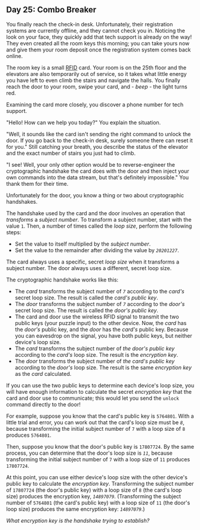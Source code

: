 Day 25: Combo Breaker
---------------------

You finally reach the check-in desk. Unfortunately, their registration systems are currently offline, and they cannot check you in. Noticing the look on your face, they quickly add that tech support is already on the way! They even created all the room keys this morning; you can take yours now and give them your room deposit once the registration system comes back online.


The room key is a small [RFID](https://en.wikipedia.org/wiki/Radio-frequency_identification) card. Your room is on the 25th floor and the elevators are also temporarily out of service, so it takes what little energy you have left to even climb the stairs and navigate the halls. You finally reach the door to your room, swipe your card, and - *beep* - the light turns red.


Examining the card more closely, you discover a phone number for tech support.


"Hello! How can we help you today?" You explain the situation.


"Well, it sounds like the card isn't sending the right command to unlock the door. If you go back to the check-in desk, surely someone there can reset it for you." Still catching your breath, you describe the status of the elevator and the exact number of stairs you just had to climb.


"I see! Well, your only other option would be to reverse-engineer the cryptographic handshake the card does with the door and then inject your own commands into the data stream, but that's definitely impossible." You thank them for their time.


Unfortunately for the door, you know a thing or two about cryptographic handshakes.


The handshake used by the card and the door involves an operation that *transforms* a *subject number*. To transform a subject number, start with the value `1`. Then, a number of times called the *loop size*, perform the following steps:


* Set the value to itself multiplied by the *subject number*.
* Set the value to the remainder after dividing the value by *`20201227`*.


The card always uses a specific, secret *loop size* when it transforms a subject number. The door always uses a different, secret loop size.


The cryptographic handshake works like this:


* The *card* transforms the subject number of *`7`* according to the *card's* secret loop size. The result is called the *card's public key*.
* The *door* transforms the subject number of *`7`* according to the *door's* secret loop size. The result is called the *door's public key*.
* The card and door use the wireless RFID signal to transmit the two public keys (your puzzle input) to the other device. Now, the *card* has the *door's* public key, and the *door* has the *card's* public key. Because you can eavesdrop on the signal, you have both public keys, but neither device's loop size.
* The *card* transforms the subject number of *the door's public key* according to the *card's* loop size. The result is the *encryption key*.
* The *door* transforms the subject number of *the card's public key* according to the *door's* loop size. The result is the same *encryption key* as the *card* calculated.


If you can use the two public keys to determine each device's loop size, you will have enough information to calculate the secret *encryption key* that the card and door use to communicate; this would let you send the `unlock` command directly to the door!


For example, suppose you know that the card's public key is `5764801`. With a little trial and error, you can work out that the card's loop size must be *`8`*, because transforming the initial subject number of `7` with a loop size of `8` produces `5764801`.


Then, suppose you know that the door's public key is `17807724`. By the same process, you can determine that the door's loop size is *`11`*, because transforming the initial subject number of `7` with a loop size of `11` produces `17807724`.


At this point, you can use either device's loop size with the other device's public key to calculate the *encryption key*. Transforming the subject number of `17807724` (the door's public key) with a loop size of `8` (the card's loop size) produces the encryption key, *`14897079`*. (Transforming the subject number of `5764801` (the card's public key) with a loop size of `11` (the door's loop size) produces the same encryption key: *`14897079`*.)


*What encryption key is the handshake trying to establish?*



